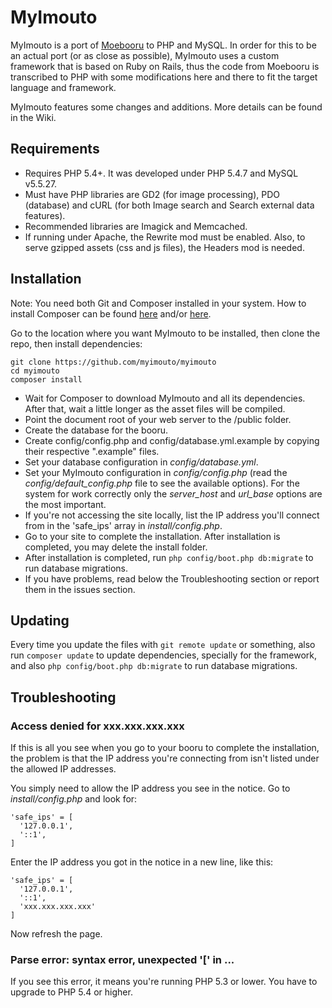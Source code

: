 MyImouto
========

MyImouto is a port of [Moebooru](https://github.com/moebooru/moebooru) to PHP and MySQL. In order for this to be an actual port (or as close as possible), MyImouto uses a custom framework that is based on Ruby on Rails, thus the code from Moebooru is transcribed to PHP with some modifications here and there to fit the target language and framework.

MyImouto features some changes and additions. More details can be found in the Wiki.

Requirements
------------

  * Requires PHP 5.4+. It was developed under PHP 5.4.7 and MySQL v5.5.27.
  * Must have PHP libraries are GD2 (for image processing), PDO (database) and cURL (for both Image search and Search external data features).
  * Recommended libraries are Imagick and Memcached.
  * If running under Apache, the Rewrite mod must be enabled. Also, to serve gzipped assets (css and js files), the Headers mod is needed.

Installation
------------

Note: You need both Git and Composer installed in your system. How to install Composer can be found [here](http://getcomposer.org/download/) and/or [here](http://getcomposer.org/doc/00-intro.md).

Go to the location where you want MyImouto to be installed, then clone the repo, then install dependencies:

    git clone https://github.com/myimouto/myimouto
    cd myimouto
    composer install

  * Wait for Composer to download MyImouto and all its dependencies. After that, wait a little longer as the asset files will be compiled.
  * Point the document root of your web server to the /public folder.
  * Create the database for the booru.
  * Create config/config.php and config/database.yml.example by copying their respective ".example" files.
  * Set your database configuration in _config/database.yml_.
  * Set your MyImouto configuration in _config/config.php_ (read the _config/default_config.php_ file to see the available options). For the system for work correctly only the *server_host* and *url_base* options are the most important.
  * If you're not accessing the site locally, list the IP address you'll connect from in the 'safe_ips' array in _install/config.php_.
  * Go to your site to complete the installation. After installation is completed, you may delete the install folder.
  * After installation is completed, run `php config/boot.php db:migrate` to run database migrations.
  * If you have problems, read below the Troubleshooting section or report them in the issues section.

Updating
--------

Every time you update the files with `git remote update` or something, also run `composer update` to update dependencies, specially for the framework, and also `php config/boot.php db:migrate` to run database migrations.

Troubleshooting
---------------

### Access denied for xxx.xxx.xxx.xxx

If this is all you see when you go to your booru to complete the installation, the problem is that the IP address you're connecting from isn't listed under the allowed IP addresses.

You simply need to allow the IP address you see in the notice. Go to _install/config.php_ and look for:


    'safe_ips' = [
      '127.0.0.1',
      '::1',
    ]

Enter the IP address you got in the notice in a new line, like this:

    'safe_ips' = [
      '127.0.0.1',
      '::1',
      'xxx.xxx.xxx.xxx'
    ]

Now refresh the page.

### Parse error: syntax error, unexpected '[' in ... 

If you see this error, it means you're running PHP 5.3 or lower. You have to upgrade to PHP 5.4 or higher.